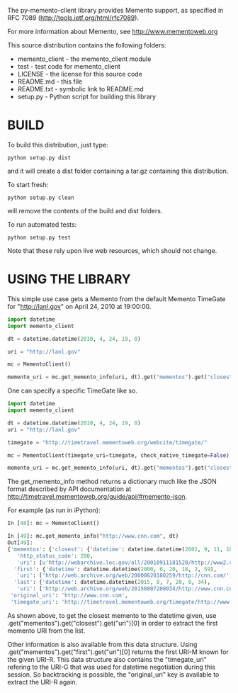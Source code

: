 The py-memento-client library provides Memento support, as specified in RFC 7089 (http://tools.ietf.org/html/rfc7089).

For more information about Memento, see http://www.mementoweb.org

This source distribution contains the following folders:

* memento_client - the memento_client module
* test - test code for memento_client
* LICENSE - the license for this source code
* README.md - this file
* README.txt - symbolic link to README.md
* setup.py - Python script for building this library

# BUILD

To build this distribution, just type:
```
python setup.py dist
```
and it will create a dist folder containing a tar.gz containing this distribution.

To start fresh: 
```
python setup.py clean
```
will remove the contents of the build and dist folders.

To run automated tests: 
```
python setup.py test
```
Note that these rely upon live web resources, which should not change.

# USING THE LIBRARY

This simple use case gets a Memento from the default Memento TimeGate for "http://lanl.gov" on April 24, 2010 at 19:00:00.

```python
import datetime
import memento_client

dt = datetime.datetime(2010, 4, 24, 19, 0)

uri = "http://lanl.gov"

mc = MementoClient()

memento_uri = mc.get_memento_info(uri, dt).get("mementos").get("closest").get("uri")[0]
```

One can specify a specific TimeGate like so.

```python
import datetime
import memento_client

dt = datetime.datetime(2010, 4, 24, 19, 0)
uri = "http://lanl.gov"

timegate = "http://timetravel.mementoweb.org/webcite/timegate/"

mc = MementoClient(timegate_uri=timegate, check_native_timegate=False)

memento_uri = mc.get_memento_info(uri, dt).get("mementos").get("closest").get("uri")[0]
```
The get_memento_info method returns a dictionary much like the JSON format described by API documentation at http://timetravel.mementoweb.org/guide/api/#memento-json.

For example (as run in iPython):

```python
In [48]: mc = MementoClient()

In [49]: mc.get_memento_info("http://www.cnn.com", dt)
Out[49]:
{'mementos': {'closest': {'datetime': datetime.datetime(2001, 9, 11, 18, 15, 28),
   'http_status_code': 200,
   'uri': [u'http://webarchive.loc.gov/all/20010911181528/http://www2.cnn.com/']},
  'first': {'datetime': datetime.datetime(2000, 6, 20, 18, 2, 59),
   'uri': ['http://web.archive.org/web/20000620180259/http://cnn.com/']},
  'last': {'datetime': datetime.datetime(2015, 8, 7, 20, 0, 34),
   'uri': ['http://web.archive.org/web/20150807200034/http://www.cnn.com/']}},
 'original_uri': 'http://www.cnn.com',
 'timegate_uri': 'http://timetravel.mementoweb.org/timegate/http://www.cnn.com'}
```

As shown above, to get the closest memento to the datetime given, use .get("mementos").get("closest").get("uri")[0] in order to extract the first memento URI from the list.

Other information is also available from this data structure.  Using .get("mementos").get("first").get("uri")[0] returns the first URI-M known for the given URI-R.  This data structure also contains the "timegate_uri" refering to the URI-G that was used for datetime negotiation during this session.  So backtracking is possible, the "original_uri" key is available to extract the URI-R again.
